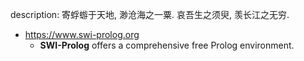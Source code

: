 description: 寄蜉蝣于天地, 渺沧海之一粟. 哀吾生之须臾, 羡长江之无穷.
* https://www.swi-prolog.org
  - **SWI-Prolog** offers a comprehensive free Prolog environment.

